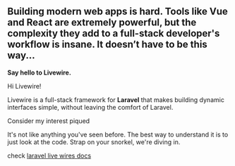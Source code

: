<h2>Building modern web apps is hard. Tools like Vue and React are extremely powerful, but the complexity they add to a full-stack developer's workflow is insane.
It doesn’t have to be this way...
</h2>

<b>Say hello to Livewire.</b>

Hi Livewire!

Livewire is a full-stack framework for <b>Laravel</b> that makes building dynamic interfaces simple, without leaving the comfort of Laravel.

Consider my interest piqued

It's not like anything you've seen before. The best way to understand it is to just look at the code. Strap on your snorkel, we're diving in.

check <a href="https://laravel-livewire.com/">laravel live wires docs
</a>
